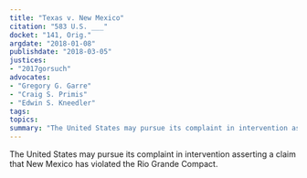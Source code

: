 ```yaml
---
title: "Texas v. New Mexico"
citation: "583 U.S. ___"
docket: "141, Orig."
argdate: "2018-01-08"
publishdate: "2018-03-05"
justices:
- "2017gorsuch"
advocates:
- "Gregory G. Garre"
- "Craig S. Primis"
- "Edwin S. Kneedler"
tags:
topics:
summary: "The United States may pursue its complaint in intervention asserting a claim that New Mexico has violated the Rio Grande Compact."
---
```

The United States may pursue its complaint in intervention asserting a claim that New Mexico has violated the Rio Grande Compact.

